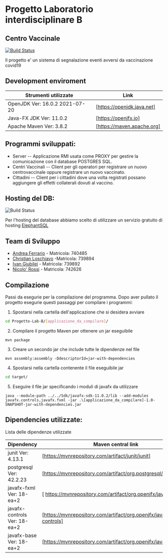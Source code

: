 # Progetto Laboratorio interdisciplinare B
## Centro Vaccinale

[![Build Status](https://travis-ci.org/joemccann/dillinger.svg?branch=master)](https://travis-ci.org/joemccann/dillinger)

Il progetto e' un sistema di segnalazione eventi avversi da vaccinazione covid19

## Development enviroment
| Strumenti utilizzate | Link |
| ------ | ------ |
| OpenJDK Ver: 16.0.2 2021-07-20 | [https://openjdk.java.net] |
| Java-FX JDK Ver: 11.0.2 | [https://openjfx.io] |
| Apache Maven Ver: 3.8.2 | [https://maven.apache.org] |



## Programmi sviluppati:

- Server
-- Applicazione RMI usata come PROXY per gestire la comunicazione con il database POSTGRES SQL.
- Centri Vaccinali
-- Client per gli operatori per registrare un nuovo centrovaccinale oppure registrare un nuovo vaccinato.
- Cittadini 
-- Client per i cittadini dove una volta registrati possano aggiungere gli effetti collaterali dovuti al vaccino.

## Hosting del DB:



![Build Status](https://www.elephantsql.com/images/postgresql-as-a-service-elephantsql.png)


Per l'hosting del database abbiamo scelto di utilizzare un servizio gratuito di hosting [ElephantSQL](https://www.elephantsql.com/)

## Team di Sviluppo



- [Andrea Ferrario](https://github.com/AndreaF17) - Matricola: 740485 
- [Christian Loschiavo](https://github.com/Borotalcohol) -Matricola: 739894
- [Ivan Giubilei](https://github.com/Kawa-git) - Matricola: 739892
- [Nicolo' Rossi](https://github.com/NickReds) - Matricola: 742626 

## Compilazione

Passi da esegurie per la compilazione del programma.
Dopo aver pullato il progetto esegurie questi passaggi per compilare i programmi:


1. Spostarsi nella cartella dell'applicazione che si desidera avviare
```sh
cd Progetto-Lab-B/[applicazione_da_compilare]/
```
2. Compilare il progetto Maven per ottenere un jar eseguibile
```
mvn package
```
3. Creare un secondo jar che include tutte le dipendenze nel file
```
mvn assembly:assembly -DdescriptorId=jar-with-dependencies
```
4. Spostarsi nella cartella contenente il file eseguibile jar
``` sh
cd target/
```
5. Eseguire il file jar specificando i moduli di javafx da utilizzare
``` 
java --module-path ../../Sdk/javafx-sdk-11.0.2/lib --add-modules javafx.controls,javafx.fxml -jar .\[applicazione_da_compilare]-1.0-SNAPSHOT-jar-with-dependencies.jar
```

## Dipendencies utilizzate:
Lista delle dipendenze utilizzate

| Dipendency | Maven central link |
| ------ | ------ |
| junit Ver: 4.13.1 | [https://mvnrepository.com/artifact/junit/junit] |
| postgresql Ver: 42.2.23 | [https://mvnrepository.com/artifact/org.postgresql/postgresql] |
| javafx-fxml Ver: 18-ea+2 | [ https://mvnrepository.com/artifact/org.openjfx/javafx-fxml] |
| javafx-controls Ver: 18-ea+2 | [https://mvnrepository.com/artifact/org.openjfx/javafx-controls] |
| javafx-base Ver: 18-ea+2 | [https://mvnrepository.com/artifact/org.openjfx/javafx-base] |
